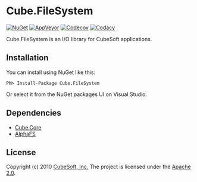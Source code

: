 Cube.FileSystem
====

[![NuGet](https://img.shields.io/nuget/v/Cube.FileSystem.svg)](https://www.nuget.org/packages/Cube.FileSystem/)
[![AppVeyor](https://ci.appveyor.com/api/projects/status/6exuqpkn7ct3a790?svg=true)](https://ci.appveyor.com/project/clown/cube-filesystem)
[![Codecov](https://codecov.io/gh/cube-soft/Cube.FileSystem/branch/master/graph/badge.svg)](https://codecov.io/gh/cube-soft/Cube.FileSystem)
[![Codacy](https://api.codacy.com/project/badge/Grade/a04ffe7d50994c7e9e44dc775d928ba9)](https://www.codacy.com/app/clown/Cube.FileSystem)

Cube.FileSystem is an I/O library for CubeSoft applications.

## Installation

You can install using NuGet like this:

    PM> Install-Package Cube.FileSystem

Or select it from the NuGet packages UI on Visual Studio.

## Dependencies

* [Cube.Core](https://github.com/cube-soft/Cube.Core)
* [AlphaFS](http://alphafs.alphaleonis.com/)

## License

Copyright (c) 2010 [CubeSoft, Inc.](http://www.cube-soft.jp/)
The project is licensed under the [Apache 2.0](https://github.com/cube-soft/Cube.Core/blob/master/License.txt).